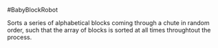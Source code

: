 #BabyBlockRobot

Sorts a series of alphabetical blocks coming through a chute in random order, such that the array of blocks is sorted at all times throughtout the process.
